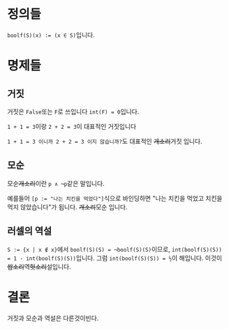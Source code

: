 # 정의들
`boolf(S)(x) := (x ∈ S)`입니다.

# 명제들

## 거짓
거짓은 `False`또는 `F`로 쓰입니다
`int(F) = 0`입니다.

`1 + 1 = 3`이랑 `2 + 2 = 3`이 대표적인 거짓입니다

`1 + 1 = 3 이니까 2 + 2 = 3 이지 않습니까?`도 대표적인 ~~개소리~~거짓 입니다.

## 모순

모순~~개소리~~이란 `p ∧ ¬p`같은 말입니다.

예를들어 `[p := "나는 치킨을 먹었다"]`식으로 바인딩하면 "나는 치킨을 먹었고 치킨을 먹지 않았습니다"가 됩니다. ~~개소리~~모순 입니다.

## 러셀의 역설
`S := {x | x ∉ x}`에서 `boolf(S)(S) = ¬boolf(S)(S)`이므로, `int(boolf(S)(S)) = 1 - int(boolf(S)(S))`입니다.
그럼 `int(boolf(S)(S)) = ½`이 해입니다.
이것이 ~~쌉소리~~역~~헛소리~~설입니다.

# 결론

거짓과 모순과 역설은 다른것이빈다.